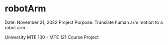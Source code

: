 # robotArm
Date: November 21, 2022
Project Purpose: Translate human arm motion to a robot arm

University MTE 100 - MTE 121 Course Project
